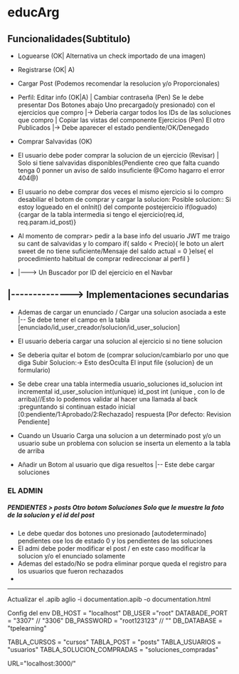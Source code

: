 # educArg
##  Funcionalidades(Subtitulo)

- Loguearse (OK| Alternativa un check importado de una imagen)

- Registrarse (OK| A)

- Cargar Post (Podemos recomendar la resolucion y/o Proporcionales)

- Perfil: Editar info (OK|A) | Cambiar contraseña (Pen)
Se le debe presentar Dos Botones abajo
Uno precargado(y presionado) con el ejercicios que compro
|-> Deberia cargar todos los IDs de las soluciones que compro | Copiar las vistas del componente Ejercicios (Pen)
El otro Publicados
|-> Debe aparecer el estado pendiente/OK/Denegado

- Comprar Salvavidas (OK)

- El usuario debe poder comprar la solucion de un ejercicio (Revisar) | Solo si tiene salvavidas disponibles(Pendiente creo que falta cuando tenga 0 ponner un aviso de saldo insuficiente @Como hagarro el error 404@)
- El usuario no debe comprar dos veces el mismo ejercicio si lo compro desabiliar el botom de comprar y cargar la solucion: Posible solucion:: Si estoy logueado en el onInit() del componte postejercicio if(loguado){cargar de la tabla intermedia si tengo el ejercicio(req.id, req.param.id_post)}

- Al momento de comprar> pedir a la base info del usuario JWT me traigo su cant de salvavidas y lo comparo
if( saldo < Precio){
    le boto un alert sweet de no tiene suficiente/Mensaje del saldo actual = 0
}else{
    el procedimiento habitual de comprar
    redireccionar al perfil
}


- |---> Un Buscador por ID del ejercicio en el Navbar


## |--------------> Implementaciones secundarias
- Ademas de cargar un enunciado / Cargar una solucion asociada a este 
|-- Se debe tener el campo en la tabla [enunciado/id_user_creador/solucion/id_user_solucion]

- El usuario deberia cargar una solucion al ejercicio si no tiene solucion
- Se deberia quitar el botom de (comprar solucion/cambiarlo por uno que diga Subir Solucion:-> Esto desOculta El input file {solucion} de un formulario) 

- Se debe crear una tabla intermedia usuario_soluciones
id_solucion int incremental
id_user_solucion int(unique)
id_post int (unique , con lo de arriba)//Esto lo podemos validar al hacer una llamada al back :preguntando si continuan
estado inicial [0:pendiente/1:Aprobado/2:Rechazado]
respuesta [Por defecto: Revision Pendiente]

- Cuando un Usuario Carga una solucion a un determinado post y/o un usuario sube un problema con solucion se inserta un elemento a la tabla de arriba


- Añadir un Botom al usuario que diga resueltos
|-- Este debe cargar soluciones

### EL ADMIN
##### PENDIENTES >  posts Otro botom Soluciones Solo que le muestre la foto de la solucion y el id del post
- Le debe quedar dos botones uno presionado [autodeterminado] pendientes ose los de estado 0 y los pendientes de las soluciones
- El admi debe poder modificar el post / en este caso modificar la solucion y/o el enunciado solamente 
- Ademas del estado/No se podra eliminar porque queda el registro para los usuarios que fueron rechazados
- 

__________________________________________________________________________________________________

Actualizar el .apib
aglio -i documentation.apib -o documentation.html

Config del env
DB_HOST = "localhost" DB_USER ="root" DATABADE_PORT = "3307" // "3306" DB_PASSWORD = "root123123" // "" DB_DATABASE = "tpelearning"

TABLA_CURSOS = "cursos" TABLA_POST = "posts" TABLA_USUARIOS = "usuarios" TABLA_SOLUCION_COMPRADAS = "soluciones_compradas"

URL="localhost:3000/"
